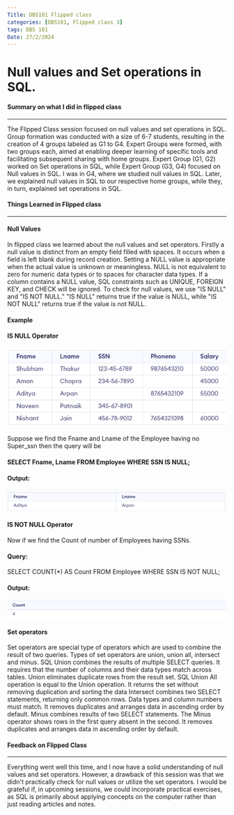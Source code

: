 ```yaml
---
Title: DBS101 Flipped class 
categories: [DBS101, Flipped class 3]
tags: DBS 101
Date: 27/2/2024
---
```

#  Null values and Set operations in SQL.

#### Summary on what I did in flipped class
---
The Flipped Class session focused on null values and set operations in SQL. Group formation was conducted with a size of 6-7 students, resulting in the creation of 4 groups labeled as G1 to G4. Expert Groups were formed, with two groups each, aimed at enabling deeper learning of specific tools and facilitating subsequent sharing with home groups. Expert Group (G1, G2) worked on Set operations in SQL, while Expert Group (G3, G4) focused on Null values in SQL. I was in G4, where we studied null values in SQL. Later, we explained null values in SQL to our respective home groups, while they, in turn, explained set operations in SQL.

#### Things Learned in Flipped class 
---
#### Null Values 
In flipped class we learned about the null values and set operators.
Firstly a null value is distinct from an empty field filled with spaces. It occurs when a field is left blank during record creation. Setting a NULL value is appropriate when the actual value is unknown or meaningless. NULL is not equivalent to zero for numeric data types or to spaces for character data types. If a column contains a NULL value, SQL constraints such as UNIQUE, FOREIGN KEY, and CHECK will be ignored. To check for null values, we use "IS NULL" and "IS NOT NULL." "IS NULL" returns true if the value is NULL, while "IS NOT NULL" returns true if the value is not NULL.

#### Example 
#### IS NULL Operator
![Table NULL OPERATOR](/assets/img/image.png)

Suppose we find the Fname and Lname of the Employee having no Super_ssn then the query will be

#### SELECT Fname, Lname FROM Employee WHERE SSN IS NULL;

#### Output:
![IS NULL](/assets/img/image-1.png)

#### IS NOT NULL Operator

Now if we find the Count of number of Employees having SSNs.
#### Query:
SELECT COUNT(*) AS Count FROM Employee WHERE SSN IS NOT NULL;

#### Output:
![IS NOT NULL](/assets/img/image-2.png)
#### Set operators
Set operators are special type of operators which are used to combine the result of two queries. Types of set operators are union, union all, intersect and minus.
SQL Union combines the results of multiple SELECT queries. It requires that the number of columns and their data types match across tables. Union eliminates duplicate rows from the result set.
SQL Union All operation is equal to the Union operation. It returns the set without removing duplication and sorting the data
Intersect combines two SELECT statements, returning only common rows. Data types and column numbers must match. It removes duplicates and arranges data in ascending order by default.
Minus combines results of two SELECT statements. The Minus operator shows rows in the first query absent in the second. It removes duplicates and arranges data in ascending order by default.

#### Feedback on Flipped Class 
---
Everything went well this time, and I now have a solid understanding of null values and set operators. However, a drawback of this session was that we didn't practically check for null values or utilize the set operators. I would be grateful if, in upcoming sessions, we could incorporate practical exercises, as SQL is primarily about applying concepts on the computer rather than just reading articles and notes.